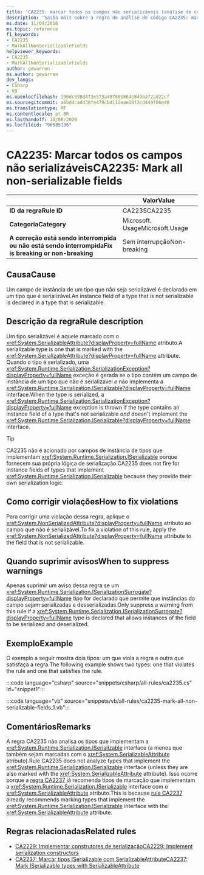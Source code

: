 ```yaml
---
title: 'CA2235: marcar todos os campos não serializáveis (análise de código)'
description: 'Saiba mais sobre a regra de análise de código CA2235: marcar todos os campos não serializáveis'
ms.date: 11/04/2016
ms.topic: reference
f1_keywords:
- CA2235
- MarkAllNonSerializableFields
helpviewer_keywords:
- CA2235
- MarkAllNonSerializableFields
author: gewarren
ms.author: gewarren
dev_langs:
- CSharp
- VB
ms.openlocfilehash: 190dc598d473e573a487861864e849ba72ad22cf
ms.sourcegitcommit: a6bd4cad438fe479cbd112eae10f2cd449f06e40
ms.translationtype: MT
ms.contentlocale: pt-BR
ms.lasthandoff: 10/08/2020
ms.locfileid: "96585136"
---
```

# <a name="ca2235-mark-all-non-serializable-fields"></a><span data-ttu-id="72371-103">CA2235: Marcar todos os campos não serializáveis</span><span class="sxs-lookup"><span data-stu-id="72371-103">CA2235: Mark all non-serializable fields</span></span>

| | <span data-ttu-id="72371-104">Valor</span><span class="sxs-lookup"><span data-stu-id="72371-104">Value</span></span> |
|-|-|
| <span data-ttu-id="72371-105">**ID da regra**</span><span class="sxs-lookup"><span data-stu-id="72371-105">**Rule ID**</span></span> |<span data-ttu-id="72371-106">CA2235</span><span class="sxs-lookup"><span data-stu-id="72371-106">CA2235</span></span>|
| <span data-ttu-id="72371-107">**Categoria**</span><span class="sxs-lookup"><span data-stu-id="72371-107">**Category**</span></span> |<span data-ttu-id="72371-108">Microsoft. Usage</span><span class="sxs-lookup"><span data-stu-id="72371-108">Microsoft.Usage</span></span>|
| <span data-ttu-id="72371-109">**A correção está sendo interrompida ou não está sendo interrompida**</span><span class="sxs-lookup"><span data-stu-id="72371-109">**Fix is breaking or non-breaking**</span></span> |<span data-ttu-id="72371-110">Sem interrupção</span><span class="sxs-lookup"><span data-stu-id="72371-110">Non-breaking</span></span>|

## <a name="cause"></a><span data-ttu-id="72371-111">Causa</span><span class="sxs-lookup"><span data-stu-id="72371-111">Cause</span></span>

<span data-ttu-id="72371-112">Um campo de instância de um tipo que não seja serializável é declarado em um tipo que é serializável.</span><span class="sxs-lookup"><span data-stu-id="72371-112">An instance field of a type that is not serializable is declared in a type that is serializable.</span></span>

## <a name="rule-description"></a><span data-ttu-id="72371-113">Descrição da regra</span><span class="sxs-lookup"><span data-stu-id="72371-113">Rule description</span></span>

<span data-ttu-id="72371-114">Um tipo serializável é aquele marcado com o <xref:System.SerializableAttribute?displayProperty=fullName> atributo.</span><span class="sxs-lookup"><span data-stu-id="72371-114">A serializable type is one that is marked with the <xref:System.SerializableAttribute?displayProperty=fullName> attribute.</span></span> <span data-ttu-id="72371-115">Quando o tipo é serializado, uma <xref:System.Runtime.Serialization.SerializationException?displayProperty=fullName> exceção é gerada se o tipo contém um campo de instância de um tipo que não é serializável *e* não implementa a <xref:System.Runtime.Serialization.ISerializable?displayProperty=fullName> interface.</span><span class="sxs-lookup"><span data-stu-id="72371-115">When the type is serialized, a <xref:System.Runtime.Serialization.SerializationException?displayProperty=fullName> exception is thrown if the type contains an instance field of a type that's not serializable *and* doesn't implement the <xref:System.Runtime.Serialization.ISerializable?displayProperty=fullName> interface.</span></span>

> [!TIP]
> <span data-ttu-id="72371-116">CA2235 não é acionado por campos de instância de tipos que implementam <xref:System.Runtime.Serialization.ISerializable> porque fornecem sua própria lógica de serialização.</span><span class="sxs-lookup"><span data-stu-id="72371-116">CA2235 does not fire for instance fields of types that implement <xref:System.Runtime.Serialization.ISerializable> because they provide their own serialization logic.</span></span>

## <a name="how-to-fix-violations"></a><span data-ttu-id="72371-117">Como corrigir violações</span><span class="sxs-lookup"><span data-stu-id="72371-117">How to fix violations</span></span>

<span data-ttu-id="72371-118">Para corrigir uma violação dessa regra, aplique o <xref:System.NonSerializedAttribute?displayProperty=fullName> atributo ao campo que não é serializável.</span><span class="sxs-lookup"><span data-stu-id="72371-118">To fix a violation of this rule, apply the <xref:System.NonSerializedAttribute?displayProperty=fullName> attribute to the field that is not serializable.</span></span>

## <a name="when-to-suppress-warnings"></a><span data-ttu-id="72371-119">Quando suprimir avisos</span><span class="sxs-lookup"><span data-stu-id="72371-119">When to suppress warnings</span></span>

<span data-ttu-id="72371-120">Apenas suprimir um aviso dessa regra se um <xref:System.Runtime.Serialization.ISerializationSurrogate?displayProperty=fullName> tipo for declarado que permite que instâncias do campo sejam serializadas e desserializadas.</span><span class="sxs-lookup"><span data-stu-id="72371-120">Only suppress a warning from this rule if a <xref:System.Runtime.Serialization.ISerializationSurrogate?displayProperty=fullName> type is declared that allows instances of the field to be serialized and deserialized.</span></span>

## <a name="example"></a><span data-ttu-id="72371-121">Exemplo</span><span class="sxs-lookup"><span data-stu-id="72371-121">Example</span></span>

<span data-ttu-id="72371-122">O exemplo a seguir mostra dois tipos: um que viola a regra e outra que satisfaça a regra.</span><span class="sxs-lookup"><span data-stu-id="72371-122">The following example shows two types: one that violates the rule and one that satisfies the rule.</span></span>

:::code language="csharp" source="snippets/csharp/all-rules/ca2235.cs" id="snippet1":::

:::code language="vb" source="snippets/vb/all-rules/ca2235-mark-all-non-serializable-fields_1.vb":::

## <a name="remarks"></a><span data-ttu-id="72371-123">Comentários</span><span class="sxs-lookup"><span data-stu-id="72371-123">Remarks</span></span>

<span data-ttu-id="72371-124">A regra CA2235 não analisa os tipos que implementam a <xref:System.Runtime.Serialization.ISerializable> interface (a menos que também sejam marcadas com o <xref:System.SerializableAttribute> atributo).</span><span class="sxs-lookup"><span data-stu-id="72371-124">Rule CA2235 does not analyze types that implement the <xref:System.Runtime.Serialization.ISerializable> interface (unless they are also marked with the <xref:System.SerializableAttribute> attribute).</span></span> <span data-ttu-id="72371-125">Isso ocorre porque a [regra CA2237](ca2237.md) já recomenda tipos de marcação que implementam a <xref:System.Runtime.Serialization.ISerializable> interface com o <xref:System.SerializableAttribute> atributo.</span><span class="sxs-lookup"><span data-stu-id="72371-125">This is because [rule CA2237](ca2237.md) already recommends marking types that implement the <xref:System.Runtime.Serialization.ISerializable> interface with the <xref:System.SerializableAttribute> attribute.</span></span>

## <a name="related-rules"></a><span data-ttu-id="72371-126">Regras relacionadas</span><span class="sxs-lookup"><span data-stu-id="72371-126">Related rules</span></span>

- [<span data-ttu-id="72371-127">CA2229: Implementar construtores de serialização</span><span class="sxs-lookup"><span data-stu-id="72371-127">CA2229: Implement serialization constructors</span></span>](ca2229.md)
- [<span data-ttu-id="72371-128">CA2237: Marcar tipos ISerializable com SerializableAttribute</span><span class="sxs-lookup"><span data-stu-id="72371-128">CA2237: Mark ISerializable types with SerializableAttribute</span></span>](ca2237.md)

